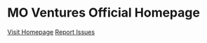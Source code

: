 # MO Ventures Official Homepage

[Visit Homepage](https://www.mo-vc.com/)
[Report Issues](https://github.com/MO-Ventures/movc/issues)
